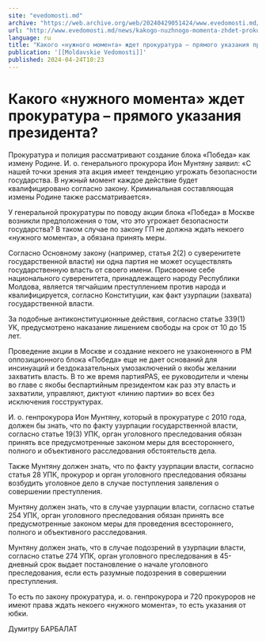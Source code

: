 ```yaml
---
site: "evedomosti.md"
archive: "https://web.archive.org/web/20240429051424/www.evedomosti.md/news/kakogo-nuzhnogo-momenta-zhdet-prokuratura-pryamogo-ukazaniya"
url: "http://www.evedomosti.md/news/kakogo-nuzhnogo-momenta-zhdet-prokuratura-pryamogo-ukazaniya"
language: ru
title: "Какого «нужного момента» ждет прокуратура – прямого указания президента?"
publication: '[[Moldavskie Vedomosti]]'
published: 2024-04-24T10:23
---
```


# Какого «нужного момента» ждет прокуратура – прямого указания президента?

Прокуратура и полиция рассматривают создание блока «Победа» как измену Родине. И. о. генерального прокурора Ион Мунтяну заявил: «С нашей точки зрения эта акция имеет тенденцию угрожать безопасности государства. В нужный момент каждое действие будет квалифицировано согласно закону. Криминальная составляющая измены Родине также рассматривается».

У генеральной прокуратуры по поводу акции блока «Победа» в Москве возникли предположения о том, что это угрожает безопасности государства? В таком случае по закону ГП не должна ждать некоего «нужного момента», а обязана принять меры.

Согласно Основному закону (например, статья 2(2) о суверенитете государственной власти) ни одна партия не может осуществлять государственную власть от своего имени. Присвоение себе национального суверенитета, принадлежащего народу Республики Молдова, является тягчайшим преступлением против народа и квалифицируется, согласно Конституции, как факт узурпации (захвата) государственной власти.

За подобные антиконституционные действия, согласно статье 339(1) УК, предусмотрено наказание лишением свободы на срок от 10 до 15 лет.

Проведение акции в Москве и создание некоего не узаконенного в РМ оппозиционного блока «Победа» еще не дает оснований для инсинуаций и бездоказательных умозаключений о якобы желании захватить власть. В то же время партияPAS, ее руководители и члены во главе с якобы беспартийным президентом как раз эту власть и захватили, управляют, диктуют «линию партии» во всех без исключения госструктурах.

И. о. генпрокурора Ион Мунтяну, который в прокуратуре с 2010 года, должен бы знать, что по факту узурпации государственной власти, согласно статье 19(3) УПК, орган уголовного преследования обязан принять все предусмотренные законом меры для всестороннего, полного и объективного расследования обстоятельств дела.

Также Мунтяну должен знать, что по факту узурпации власти, согласно статья 28 УПК, прокурор и орган уголовного преследования обязаны возбудить уголовное дело в случае поступления заявления о совершении преступления.

Мунтяну должен знать, что в случае узурпации власти, согласно статье 254 УПК, орган уголовного преследования обязан принять все предусмотренные законом меры для проведения всестороннего, полного и объективного расследования.

Мунтяну должен знать, что в случае подозрений в узурпации власти, согласно статье 274 УПК, орган уголовного преследования в 45-дневный срок выдает постановление о начале уголовного преследования, если есть разумные подозрения в совершении преступления.

То есть по закону прокуратура, и. о. генпрокурора и 720 прокуроров не имеют права ждать некоего «нужного момента», то есть указания от юбки.

Думитру БАРБАЛАТ